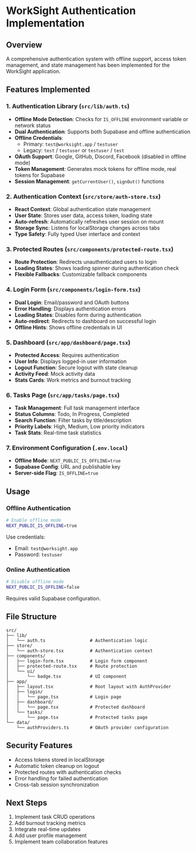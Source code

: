 # WorkSight Authentication Implementation

## Overview

A comprehensive authentication system with offline support, access token management, and state management has been implemented for the WorkSight application.

## Features Implemented

### 1. Authentication Library (`src/lib/auth.ts`)

- **Offline Mode Detection**: Checks for `IS_OFFLINE` environment variable or network status
- **Dual Authentication**: Supports both Supabase and offline authentication
- **Offline Credentials**:
  - Primary: `test@worksight.app` / `testuser`
  - Legacy: `test` / `testuser` or `testuser` / `test`
- **OAuth Support**: Google, GitHub, Discord, Facebook (disabled in offline mode)
- **Token Management**: Generates mock tokens for offline mode, real tokens for Supabase
- **Session Management**: `getCurrentUser()`, `signOut()` functions

### 2. Authentication Context (`src/store/auth-store.tsx`)

- **React Context**: Global authentication state management
- **User State**: Stores user data, access token, loading state
- **Auto-refresh**: Automatically refreshes user session on mount
- **Storage Sync**: Listens for localStorage changes across tabs
- **Type Safety**: Fully typed User interface and context

### 3. Protected Routes (`src/components/protected-route.tsx`)

- **Route Protection**: Redirects unauthenticated users to login
- **Loading States**: Shows loading spinner during authentication check
- **Flexible Fallbacks**: Customizable fallback components

### 4. Login Form (`src/components/login-form.tsx`)

- **Dual Login**: Email/password and OAuth buttons
- **Error Handling**: Displays authentication errors
- **Loading States**: Disables form during authentication
- **Auto-redirect**: Redirects to dashboard on successful login
- **Offline Hints**: Shows offline credentials in UI

### 5. Dashboard (`src/app/dashboard/page.tsx`)

- **Protected Access**: Requires authentication
- **User Info**: Displays logged-in user information
- **Logout Function**: Secure logout with state cleanup
- **Activity Feed**: Mock activity data
- **Stats Cards**: Work metrics and burnout tracking

### 6. Tasks Page (`src/app/tasks/page.tsx`)

- **Task Management**: Full task management interface
- **Status Columns**: Todo, In Progress, Completed
- **Search Function**: Filter tasks by title/description
- **Priority Labels**: High, Medium, Low priority indicators
- **Task Stats**: Real-time task statistics

### 7. Environment Configuration (`.env.local`)

- **Offline Mode**: `NEXT_PUBLIC_IS_OFFLINE=true`
- **Supabase Config**: URL and publishable key
- **Server-side Flag**: `IS_OFFLINE=true`

## Usage

### Offline Authentication

```bash
# Enable offline mode
NEXT_PUBLIC_IS_OFFLINE=true
```

Use credentials:

- Email: `test@worksight.app`
- Password: `testuser`

### Online Authentication

```bash
# Disable offline mode
NEXT_PUBLIC_IS_OFFLINE=false
```

Requires valid Supabase configuration.

## File Structure

```tree
src/
├── lib/
│   └── auth.ts                 # Authentication logic
├── store/
│   └── auth-store.tsx          # Authentication context
├── components/
│   ├── login-form.tsx          # Login form component
│   ├── protected-route.tsx     # Route protection
│   └── ui/
│       └── badge.tsx           # UI component
├── app/
│   ├── layout.tsx              # Root layout with AuthProvider
│   ├── login/
│   │   └── page.tsx            # Login page
│   ├── dashboard/
│   │   └── page.tsx            # Protected dashboard
│   └── tasks/
│       └── page.tsx            # Protected tasks page
└── data/
    └── authProviders.ts        # OAuth provider configuration
```

## Security Features

- Access tokens stored in localStorage
- Automatic token cleanup on logout
- Protected routes with authentication checks
- Error handling for failed authentication
- Cross-tab session synchronization

## Next Steps

1. Implement task CRUD operations
2. Add burnout tracking metrics
3. Integrate real-time updates
4. Add user profile management
5. Implement team collaboration features
